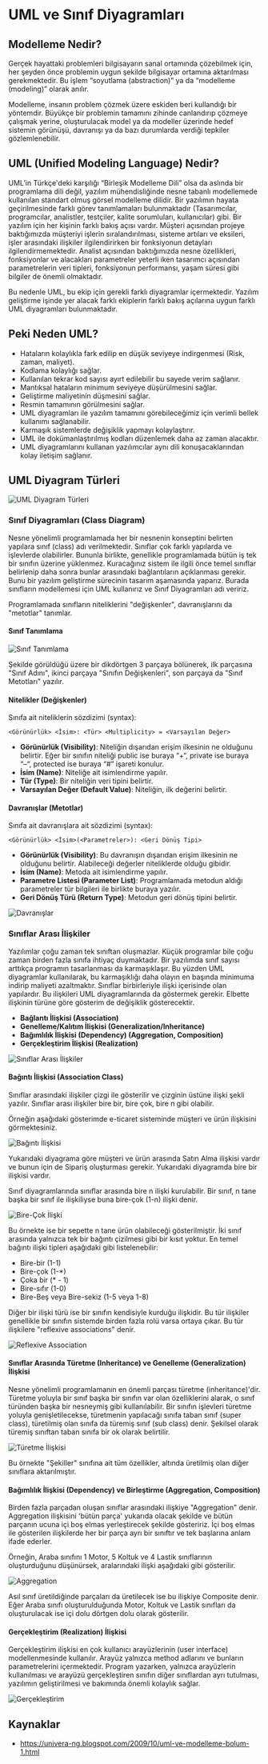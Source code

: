 # UML ve Sınıf Diyagramları

## Modelleme Nedir?

Gerçek hayattaki problemleri bilgisayarın sanal ortamında çözebilmek için, her şeyden önce problemin uygun şekilde bilgisayar ortamına aktarılması gerekmektedir. Bu işlem “soyutlama (abstraction)” ya da “modelleme (modeling)” olarak anılır.

Modelleme, insanın problem çözmek üzere eskiden beri kullandığı bir yöntemdir. Büyükçe bir problemin tamamını zihinde canlandırıp çözmeye çalışmak yerine, oluşturulacak model ya da modeller üzerinde hedef sistemin görünüşü, davranışı ya da bazı durumlarda verdiği tepkiler gözlemlenebilir.

## UML (Unified Modeling Language) Nedir?

UML’in Türkçe'deki karşılığı “Birleşik Modelleme Dili” olsa da aslında bir programlama dili değil, yazılım mühendisliğinde nesne tabanlı modellemede kullanılan standart olmuş görsel modelleme dilidir. Bir yazılımın hayata geçirilmesinde farklı görev tanımlamaları bulunmaktadır (Tasarımcılar, programcılar, analistler, testçiler, kalite sorumluları, kullanıcılar) gibi. Bir yazılım için her kişinin farklı bakış açısı vardır. Müşteri açısından projeye baktığımızda müşteriyi işlerin sıralandırılması, sisteme artıları ve eksileri, işler arasındaki ilişkiler ilgilendirirken bir fonksiyonun detayları ilgilendirmemektedir. Analist açısından baktığımızda nesne özellikleri, fonksiyonlar ve alacakları parametreler yeterli iken tasarımcı açısından parametrelerin veri tipleri, fonksiyonun performansı, yaşam süresi gibi bilgiler de önemli olmaktadır.

Bu nedenle UML, bu ekip için gerekli farklı diyagramlar içermektedir. Yazılım geliştirme işinde yer alacak farklı ekiplerin farklı bakış açılarına uygun farklı UML diyagramları bulunmaktadır.

## Peki Neden UML?

- Hataların kolaylıkla fark edilip en düşük seviyeye indirgenmesi (Risk, zaman, maliyet).
- Kodlama kolaylığı sağlar.
- Kullanılan tekrar kod sayısı ayırt edilebilir bu sayede verim sağlanır.
- Mantıksal hataların minimum seviyeye düşürülmesini sağlar.
- Geliştirme maliyetinin düşmesini sağlar.
- Resmin tamamının görülmesini sağlar.
- UML diyagramları ile yazılım tamamını görebileceğimiz için verimli bellek kullanımı sağlanabilir.
- Karmaşık sistemlerde değişiklik yapmayı kolaylaştırır.
- UML ile dokümanlaştırılmış kodları düzenlemek daha az zaman alacaktır.
- UML diyagramlarını kullanan yazılımcılar aynı dili konuşacaklarından kolay iletişim sağlanır.

## UML Diyagram Türleri

![UML Diyagram Türleri](images/0.jpg)

### Sınıf Diyagramları (Class Diagram)

Nesne yönelimli programlamada her bir nesnenin konseptini belirten yapılara sınıf (class) adı verilmektedir. Sınıflar çok farklı yapılarda ve işlevlerde olabilirler. Bununla birlikte, genellikle programlamada bütün iş tek bir sınıfın üzerine yüklenmez. Kuracağınız sistem ile ilgili önce temel sınıflar belirlenip daha sonra bunlar arasındaki bağlantıların açıklanması gerekir. Bunu bir yazılım geliştirme sürecinin tasarım aşamasında yaparız. Burada sınıfların modellemesi için UML kullanırız ve Sınıf Diyagramları adı veririz.

Programlamada sınıfların niteliklerini "değişkenler", davranışlarını da "metotlar" tanımlar.

#### Sınıf Tanımlama

![Sınıf Tanımlama](images/1.jpg)

Şekilde görüldüğü üzere bir dikdörtgen 3 parçaya bölünerek, ilk parçasına "Sınıf Adını", ikinci parçaya "Sınıfın Değişkenleri", son parçaya da "Sınıf Metotları" yazılır.

#### Nitelikler (Değişkenler)

Sınıfa ait niteliklerin sözdizimi (syntax):

```
<Görünürlük> <İsim>: <Tür> <Multiplicity> = <Varsayılan Değer>
```

- **Görünürlük (Visibility)**: Niteliğin dışarıdan erişim ilkesinin ne olduğunu belirtir. Eğer bir sınıfın niteliği public ise buraya “+“, private ise buraya “–“, protected ise buraya “#” işareti konulur.
- **İsim (Name)**: Niteliğe ait isimlendirme yapılır.
- **Tür (Type)**: Bir niteliğin veri tipini belirtir.
- **Varsayılan Değer (Default Value)**: Niteliğin, ilk değerini belirtir.

#### Davranışlar (Metotlar)

Sınıfa ait davranışlara ait sözdizimi (syntax):

```
<Görünürlük> <İsim>(<Parametreler>): <Geri Dönüş Tipi>
```

- **Görünürlük (Visibility)**: Bu davranışın dışarıdan erişim ilkesinin ne olduğunu belirtir. Alabileceği değerler niteliklerde olduğu gibidir.
- **İsim (Name)**: Metoda ait isimlendirme yapılır.
- **Parametre Listesi (Parameter List)**: Programlamada metodun aldığı parametreler tür bilgileri ile birlikte buraya yazılır.
- **Geri Dönüş Türü (Return Type)**: Metodun geri dönüş tipini belirtir.

![Davranışlar](images/2.png)

### Sınıflar Arası İlişkiler

Yazılımlar çoğu zaman tek sınıftan oluşmazlar. Küçük programlar bile çoğu zaman birden fazla sınıfa ihtiyaç duymaktadır. Bir yazılımda sınıf sayısı arttıkça programın tasarlanması da karmaşıklaşır. Bu yüzden UML diyagramlar kullanılarak, bu karmaşıklığı daha olayın en başında minimuma indirip maliyeti azaltmaktır. Sınıflar birbirleriyle ilişki içerisinde olan yapılardır. Bu ilişkileri UML diyagramlarında da göstermek gerekir. Elbette ilişkinin türüne göre gösterim de değişiklik gösterecektir.

- **Bağlantı İlişkisi (Association)**
- **Genelleme/Kalıtım İlişkisi (Generalization/Inheritance)**
- **Bağımlılık İlişkisi (Dependency) (Aggregation, Composition)**
- **Gerçekleştirim İlişkisi (Realization)**

![Sınıflar Arası İlişkiler](images/3.png)

#### Bağıntı İlişkisi (Association Class)

Sınıflar arasındaki ilişkiler çizgi ile gösterilir ve çizginin üstüne ilişki şekli yazılır. Sınıflar arası ilişkiler bire bir, bire çok, bire n gibi olabilir.

Örneğin aşağıdaki gösterimde e-ticaret sisteminde müşteri ve ürün ilişkisini görmektesiniz.

![Bağıntı İlişkisi](images/4.jpeg)

Yukarıdaki diyagrama göre müşteri ve ürün arasında Satın Alma ilişkisi vardır ve bunun için de Sipariş oluşturması gerekir. Yukarıdaki diyagramda bire bir ilişkisi vardır.

Sınıf diyagramlarında sınıflar arasında bire n ilişki kurulabilir. Bir sınıf, n tane başka bir sınıf ile ilişkiliyse buna bire-çok (1-n) ilişki denir.

![Bire-Çok İlişki](images/5.jpeg)

Bu örnekte ise bir sepette n tane ürün olabileceği gösterilmiştir. İki sınıf arasında yalnızca tek bir bağıntı çizilmesi gibi bir kısıt yoktur. En temel bağıntı ilişki tipleri aşağıdaki gibi listelenebilir:

- Bire-bir (1-1)
- Bire-çok (1-\*)
- Çoka bir (\* - 1)
- Bire-sıfır (1-0)
- Bire-Beş veya Bire-sekiz (1-5 veya 1-8)

Diğer bir ilişki türü ise bir sınıfın kendisiyle kurduğu ilişkidir. Bu tür ilişkiler genellikle bir sınıfın sistemde birden fazla rolü varsa ortaya çıkar. Bu tür ilişkilere "reflexive associations" denir.

![Reflexive Association](images/6.jpg)

#### Sınıflar Arasında Türetme (Inheritance) ve Genelleme (Generalization) İlişkisi

Nesne yönelimli programlamanın en önemli parçası türetme (inheritance)'dir. Türetme yoluyla bir sınıf başka bir sınıfın var olan özelliklerini alarak, o sınıf türünden başka bir nesneymiş gibi kullanılabilir. Bir sınıfın işlevleri türetme yoluyla genişletilecekse, türetmenin yapılacağı sınıfa taban sınıf (super class), türetilmiş olan sınıfa da türemiş sınıf (sub class) denir. Şekilsel olarak türemiş sınıftan taban sınıfa bir ok olarak belirtilir.

![Türetme İlişkisi](images/7.jpg)

Bu örnekte "Şekiller" sınıfına ait tüm özellikler, altında üretilmiş olan diğer sınıflara aktarılmıştır.

#### Bağımlılık İlişkisi (Dependency) ve Birleştirme (Aggregation, Composition)

Birden fazla parçadan oluşan sınıflar arasındaki ilişkiye "Aggregation" denir. Aggregation ilişkisini 'bütün parça' yukarıda olacak şekilde ve bütün parçanın ucuna içi boş elmas yerleştirecek şekilde gösteririz. İçi boş elmas ile gösterilen ilişkilerde her bir parça ayrı bir sınıftır ve tek başlarına anlam ifade ederler.

Örneğin, Araba sınıfını 1 Motor, 5 Koltuk ve 4 Lastik sınıflarının oluşturduğunu düşünürsek, aralarındaki ilişki aşağıdaki gibi gösterilir.

![Aggregation](images/8.jpg)

Asıl sınıf üretildiğinde parçaları da üretilecek ise bu ilişkiye Composite denir. Eğer Araba sınıfı oluşturulduğunda Motor, Koltuk ve Lastik sınıfları da oluşturulacak ise içi dolu dörtgen dolu olarak gösterilir.

#### Gerçekleştirim (Realization) İlişkisi

Gerçekleştirim ilişkisi en çok kullanıcı arayüzlerinin (user interface) modellenmesinde kullanılır. Arayüz yalnızca method adlarını ve bunların parametrelerini içermektedir. Program yazarken, yalnızca arayüzlerin kullanılması ve arayüzü gerçekleştiren sınıfın diğer sınıflardan ayrı tutulması, yazılımın geliştirilmesi ve bakımında önemli kolaylık sağlar.

![Gerçekleştirim](images/9.jpeg)

## Kaynaklar

- https://univera-ng.blogspot.com/2009/10/uml-ve-modelleme-bolum-1.html

